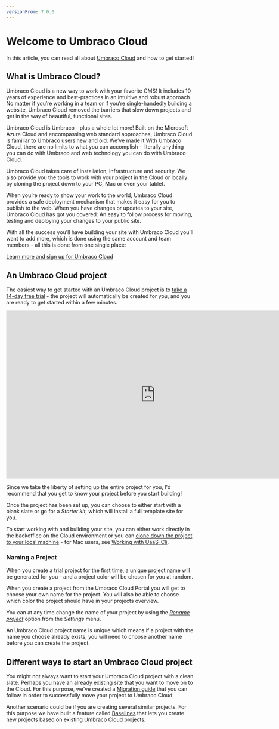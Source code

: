 ```yaml
---
versionFrom: 7.0.0
---
```


# Welcome to Umbraco Cloud

In this article, you can read all about [Umbraco Cloud](https://umbraco.com/products/umbraco-cloud/) and how to get started!

## What is Umbraco Cloud?
Umbraco Cloud is a new way to work with your favorite CMS! It includes 10 years of experience and best-practices in an intuitive and robust approach. No matter if you’re working in a team or if you’re single-handedly building a website, Umbraco Cloud removed the barriers that slow down projects and get in the way of beautiful, functional sites.

Umbraco Cloud is Umbraco - plus a whole lot more! Built on the Microsoft Azure Cloud and encompassing web standard approaches, Umbraco Cloud is familiar to Umbraco users new and old. We’ve made it  With Umbraco Cloud, there are no limits to what you can accomplish - literally anything you can do with Umbraco and web technology you can do with Umbraco Cloud.

Umbraco Cloud takes care of installation, infrastructure and security. We also provide you the tools to work with your project in the Cloud or locally by cloning the project down to your PC, Mac or even your tablet.

When you’re ready to show your work to the world, Umbraco Cloud provides a safe deployment mechanism that makes it easy for you to publish to the web. When you have changes or updates to your site, Umbraco Cloud has got you covered: An easy to follow process for moving, testing and deploying your changes to your public site.

With all the success you’ll have building your site with Umbraco Cloud you’ll want to add more, which is done using the same account and team members - all this is done from one single place:

[Learn more and sign up for Umbraco Cloud](https://umbraco.com/campaigns/try-umbraco-today/)

## An Umbraco Cloud project

The easiest way to get started with an Umbraco Cloud project is to [take a 14-day free trial](https://umbraco.com/?product_tour_id=103162) - the project will automatically be created for you, and you are ready to get started within a few minutes.

<iframe width="800" height="450" src="https://www.youtube.com/embed/iM0DTj1SgAY" frameborder="0" allow="autoplay; encrypted-media" allowfullscreen></iframe>

Since we take the liberty of setting up the entire project for you, I'd recommend that you get to know your project before you start building!

Once the project has been set up, you can choose to either start with a blank slate or go for a *Starter kit*, which will install a full template site for you.

To start working with and building your site, you can either work directly in the backoffice on the Cloud environment or you can [clone down the project to your local machine](../set-up/working-locally) - for Mac users, see [Working with UaaS-Cli](../Set-up/working-with-uaas-cli).

### Naming a Project

When you create a trial project for the first time, a unique project name will be generated for you - and a project color will be chosen for you at random.

When you create a project from the Umbraco Cloud Portal you will get to choose your own name for the project. You will also be able to choose which color the project should have in your projects overview.

You can at any time change the name of your project by using the [*Rename project*](../Set-up/project-settings/#renaming-and-deleting) option from the *Settings* menu.

An Umbraco Cloud project name is unique which means if a project with the name you choose already exists, you will need to choose another name before you can create the project.

## Different ways to start an Umbraco Cloud project

You might not always want to start your Umbraco Cloud project with a clean slate. Perhaps you have an already existing site that you want to move on to the Cloud. For this purpose, we've created a [Migration guide](migrate-existing-site) that you can follow in order to successfully move your project to Umbraco Cloud.

Another scenario could be if you are creating several similar projects. For this purpose we have built a feature called [Baselines](Baselines) that lets you create new projects based on existing Umbraco Cloud projects.
